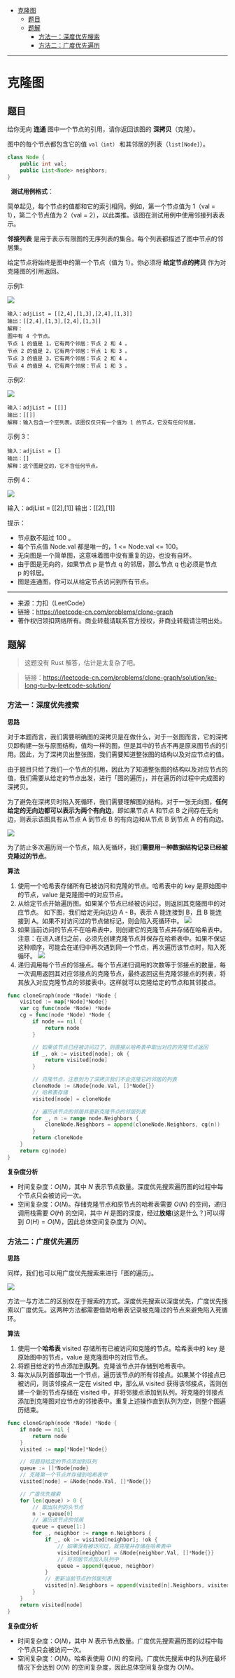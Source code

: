 - [克隆图](#克隆图)
  - [题目](#题目)
  - [题解](#题解)
    - [方法一：深度优先搜索](#方法一深度优先搜索)
    - [方法二：广度优先遍历](#方法二广度优先遍历)

------------------------------

# 克隆图

## 题目

给你无向 **连通** 图中一个节点的引用，请你返回该图的 **深拷贝**（克隆）。

图中的每个节点都包含它的值 `val（int）` 和其邻居的列表（`list[Node]`）。

```java
class Node {
    public int val;
    public List<Node> neighbors;
}
```
 
**测试用例格式**：

简单起见，每个节点的值都和它的索引相同。例如，第一个节点值为 1（val = 1），第二个节点值为 2（val = 2），以此类推。该图在测试用例中使用邻接列表表示。

**邻接列表** 是用于表示有限图的无序列表的集合。每个列表都描述了图中节点的邻居集。

给定节点将始终是图中的第一个节点（值为 1）。你必须将 **给定节点的拷贝** 作为对克隆图的引用返回。

示例1:

![](assets/no_0133_clone_graph1.png)

```
输入：adjList = [[2,4],[1,3],[2,4],[1,3]]
输出：[[2,4],[1,3],[2,4],[1,3]]
解释：
图中有 4 个节点。
节点 1 的值是 1，它有两个邻居：节点 2 和 4 。
节点 2 的值是 2，它有两个邻居：节点 1 和 3 。
节点 3 的值是 3，它有两个邻居：节点 2 和 4 。
节点 4 的值是 4，它有两个邻居：节点 1 和 3 。
```

示例2:

![](assets/no_0133_clone_graph2.png)

```
输入：adjList = [[]]
输出：[[]]
解释：输入包含一个空列表。该图仅仅只有一个值为 1 的节点，它没有任何邻居。
```

示例 3：

```
输入：adjList = []
输出：[]
解释：这个图是空的，它不含任何节点。
```

示例 4：

![](assets/no_0133_clone_graph3.png)

输入：adjList = [[2],[1]]
输出：[[2],[1]]
 

提示：

- 节点数不超过 100 。
- 每个节点值 Node.val 都是唯一的，1 <= Node.val <= 100。
- 无向图是一个简单图，这意味着图中没有重复的边，也没有自环。
- 由于图是无向的，如果节点 p 是节点 q 的邻居，那么节点 q 也必须是节点 p 的邻居。
- 图是连通图，你可以从给定节点访问到所有节点。

--------------------

- 来源：力扣（LeetCode）
- 链接：https://leetcode-cn.com/problems/clone-graph
- 著作权归领扣网络所有。商业转载请联系官方授权，非商业转载请注明出处。


## 题解

> 这题没有 Rust 解答，估计是太复杂了吧。

> 链接：https://leetcode-cn.com/problems/clone-graph/solution/ke-long-tu-by-leetcode-solution/

### 方法一：深度优先搜索

**思路**

对于本题而言，我们需要明确图的深拷贝是在做什么，对于一张图而言，它的深拷贝即构建一张与原图结构，值均一样的图，但是其中的节点不再是原来图节点的引用。因此，为了深拷贝出整张图，我们需要知道整张图的结构以及对应节点的值。

由于题目只给了我们一个节点的引用，因此为了知道整张图的结构以及对应节点的值，我们需要从给定的节点出发，进行「图的遍历」，并在遍历的过程中完成图的深拷贝。

为了避免在深拷贝时陷入死循环，我们需要理解图的结构。对于一张无向图，**任何给定的无向边都可以表示为两个有向边**，即如果节点 A 和节点 B 之间存在无向边，则表示该图具有从节点 A 到节点 B 的有向边和从节点 B 到节点 A 的有向边。

![](assets/no_0133_clone_graph4.png)

为了防止多次遍历同一个节点，陷入死循环，我们**需要用一种数据结构记录已经被克隆过的节点**。

**算法**

1. 使用一个哈希表存储所有已被访问和克隆的节点。哈希表中的 key 是原始图中的节点，value 是克隆图中的对应节点。
2. 从给定节点开始遍历图。如果某个节点已经被访问过，则返回其克隆图中的对应节点。
    如下图，我们给定无向边边 A - B，表示 A 能连接到 B，且 B 能连接到 A。如果不对访问过的节点做标记，则会陷入死循环中。
    ![](assets/no_0133_clone_graph5.png)
3. 如果当前访问的节点不在哈希表中，则创建它的克隆节点并存储在哈希表中。注意：在进入递归之前，必须先创建克隆节点并保存在哈希表中。如果不保证这种顺序，可能会在递归中再次遇到同一个节点，再次遍历该节点时，陷入死循环。
    ![](assets/no_0133_clone_graph6.png)
4. 递归调用每个节点的邻接点。每个节点递归调用的次数等于邻接点的数量，每一次调用返回其对应邻接点的克隆节点，最终返回这些克隆邻接点的列表，将其放入对应克隆节点的邻接表中。这样就可以克隆给定的节点和其邻接点。

```go
func cloneGraph(node *Node) *Node {
    visited := map[*Node]*Node{}
    var cg func(node *Node) *Node
    cg = func(node *Node) *Node {
        if node == nil {
            return node
        }

        // 如果该节点已经被访问过了，则直接从哈希表中取出对应的克隆节点返回
        if _, ok := visited[node]; ok {
            return visited[node]
        }

        // 克隆节点，注意到为了深拷贝我们不会克隆它的邻居的列表
        cloneNode := &Node{node.Val, []*Node{}}
        // 哈希表存储
        visited[node] = cloneNode

        // 遍历该节点的邻居并更新克隆节点的邻居列表
        for _, n := range node.Neighbors {
            cloneNode.Neighbors = append(cloneNode.Neighbors, cg(n))
        }
        return cloneNode
    }
    return cg(node)
}
```

**复杂度分析**

- 时间复杂度：$O(N)$，其中 $N$ 表示节点数量。深度优先搜索遍历图的过程中每个节点只会被访问一次。
- 空间复杂度：$O(N)$。存储克隆节点和原节点的哈希表需要 $O(N)$ 的空间，递归调用栈需要 $O(H)$ 的空间，其中 $H$ 是图的深度，经过**放缩**(这是什么？)可以得到 $O(H) = O(N)$，因此总体空间复杂度为 $O(N)$。


### 方法二：广度优先遍历

**思路**

同样，我们也可以用广度优先搜索来进行「图的遍历」。

![](assets/no_0133_clone_graph7.png)

方法一与方法二的区别仅在于搜索的方式。深度优先搜索以深度优先，广度优先搜索以广度优先。这两种方法都需要借助哈希表记录被克隆过的节点来避免陷入死循环。

**算法**

1. 使用一个**哈希表** visited 存储所有已被访问和克隆的节点。哈希表中的 key 是原始图中的节点，value 是克隆图中的对应节点。
2. 将题目给定的节点添加到**队列**。克隆该节点并存储到哈希表中。
3. 每次从队列首部取出一个节点，遍历该节点的所有邻接点。如果某个邻接点已被访问，则该邻接点一定在 visited 中，那么从 visited 获得该邻接点，否则创建一个新的节点存储在 visited 中，并将邻接点添加到队列。将克隆的邻接点添加到克隆图对应节点的邻接表中。重复上述操作直到队列为空，则整个图遍历结束。

```go
func cloneGraph(node *Node) *Node {
    if node == nil {
        return node
    }
    visited := map[*Node]*Node{}

    // 将题目给定的节点添加到队列
    queue := []*Node{node}
    // 克隆第一个节点并存储到哈希表中
    visited[node] = &Node{node.Val, []*Node{}}

    // 广度优先搜索
    for len(queue) > 0 {
        // 取出队列的头节点
        n := queue[0]
        // 遍历该节点的邻居
        queue = queue[1:]
        for _, neighbor := range n.Neighbors {
            if _, ok := visited[neighbor]; !ok {
                // 如果没有被访问过，就克隆并存储在哈希表中
                visited[neighbor] = &Node{neighbor.Val, []*Node{}}
                // 将邻居节点加入队列中
                queue = append(queue, neighbor)
            }
            // 更新当前节点的邻居列表
            visited[n].Neighbors = append(visited[n].Neighbors, visited[neighbor])
        }
    }
    return visited[node]
}
```

**复杂度分析**

- 时间复杂度：$O(N)$，其中 $N$ 表示节点数量。广度优先搜索遍历图的过程中每个节点只会被访问一次。
- 空间复杂度：$O(N)$。哈希表使用 $O(N)$ 的空间。广度优先搜索中的队列在最坏情况下会达到 $O(N)$ 的空间复杂度，因此总体空间复杂度为 $O(N)$。
